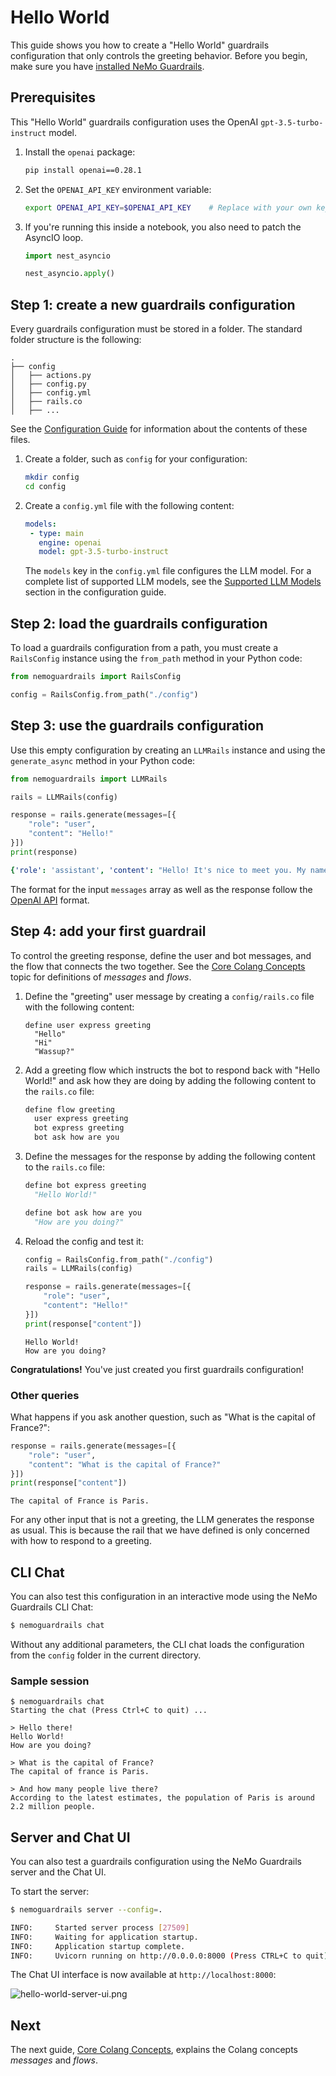 # Hello World

This guide shows you how to create a "Hello World" guardrails configuration that only controls the greeting behavior. Before you begin, make sure you have [installed NeMo Guardrails](../../getting_started/installation-guide.md).

## Prerequisites

This "Hello World" guardrails configuration uses the OpenAI `gpt-3.5-turbo-instruct` model.

1. Install the `openai` package:

   ```bash
   pip install openai==0.28.1
   ```

2. Set the `OPENAI_API_KEY` environment variable:

   ```bash
   export OPENAI_API_KEY=$OPENAI_API_KEY    # Replace with your own key
   ```

3. If you're running this inside a notebook, you also need to patch the AsyncIO loop.

   ```python
   import nest_asyncio

   nest_asyncio.apply()
   ```

## Step 1: create a new guardrails configuration

Every guardrails configuration must be stored in a folder. The standard folder structure is the following:

```
.
├── config
│   ├── actions.py
│   ├── config.py
│   ├── config.yml
│   ├── rails.co
│   ├── ...
```
See the [Configuration Guide](../../user_guides/configuration-guide.md) for information about the contents of these files.

1. Create a folder, such as `config` for your configuration:

   ```bash
   mkdir config
   cd config
   ```

2. Create a `config.yml` file with the following content:

   ```yaml
   models:
    - type: main
      engine: openai
      model: gpt-3.5-turbo-instruct
   ```

   The `models` key in the `config.yml` file configures the LLM model. For a complete list of supported LLM models, see the [Supported LLM Models](../../user_guides/configuration-guide.md#supported-llm-models) section in the configuration guide.

## Step 2: load the guardrails configuration

To load a guardrails configuration from a path, you must create a `RailsConfig` instance using the `from_path` method in your Python code:

```python
from nemoguardrails import RailsConfig

config = RailsConfig.from_path("./config")
```

## Step 3: use the guardrails configuration

Use this empty configuration by creating an `LLMRails` instance and using the `generate_async` method in your Python code:

```python
from nemoguardrails import LLMRails

rails = LLMRails(config)

response = rails.generate(messages=[{
    "role": "user",
    "content": "Hello!"
}])
print(response)
```

```yaml
{'role': 'assistant', 'content': "Hello! It's nice to meet you. My name is Assistant. How can I help you today?"}
```

The format for the input `messages` array as well as the response follow the [OpenAI API](https://platform.openai.com/docs/guides/text-generation/chat-completions-api) format.

## Step 4: add your first guardrail

To control the greeting response, define the user and bot messages, and the flow that connects the two together. See the [Core Colang Concepts](../2_core_colang_concepts/README.md) topic for definitions of *messages* and *flows*.

1. Define the "greeting" user message by creating a `config/rails.co` file with the following content:

   ```colang
   define user express greeting
     "Hello"
     "Hi"
     "Wassup?"
   ```

2. Add a greeting flow which instructs the bot to respond back with "Hello World!" and ask how they are doing by adding the following content to the `rails.co` file:

   ```python
   define flow greeting
     user express greeting
     bot express greeting
     bot ask how are you
   ```

3. Define the messages for the response by adding the following content to the `rails.co` file:

   ```python
   define bot express greeting
     "Hello World!"

   define bot ask how are you
     "How are you doing?"
   ```

4. Reload the config and test it:

   ```python
   config = RailsConfig.from_path("./config")
   rails = LLMRails(config)

   response = rails.generate(messages=[{
       "role": "user",
       "content": "Hello!"
   }])
   print(response["content"])
   ```

   ```
   Hello World!
   How are you doing?
   ```

**Congratulations!** You've just created you first guardrails configuration!

### Other queries

What happens if you ask another question, such as "What is the capital of France?":

```python
response = rails.generate(messages=[{
    "role": "user",
    "content": "What is the capital of France?"
}])
print(response["content"])
```

```
The capital of France is Paris.
```

For any other input that is not a greeting, the LLM generates the response as usual. This is because the rail that we have defined is only concerned with how to respond to a greeting.

## CLI Chat

You can also test this configuration in an interactive mode using the NeMo Guardrails CLI Chat:

```bash
$ nemoguardrails chat
```

Without any additional parameters, the CLI chat loads the configuration from the `config` folder in the current directory.

### Sample session

```
$ nemoguardrails chat
Starting the chat (Press Ctrl+C to quit) ...

> Hello there!
Hello World!
How are you doing?

> What is the capital of France?
The capital of france is Paris.

> And how many people live there?
According to the latest estimates, the population of Paris is around 2.2 million people.
```

## Server and Chat UI

You can also test a guardrails configuration using the NeMo Guardrails server and the Chat UI.

To start the server:

```bash
$ nemoguardrails server --config=.

INFO:     Started server process [27509]
INFO:     Waiting for application startup.
INFO:     Application startup complete.
INFO:     Uvicorn running on http://0.0.0.0:8000 (Press CTRL+C to quit)
```

The Chat UI interface is now available at `http://localhost:8000`:

![hello-world-server-ui.png](../../_assets/images/hello-world-server-ui.png)

## Next

The next guide, [Core Colang Concepts](../2_core_colang_concepts/README.md), explains the Colang concepts *messages* and *flows*.
